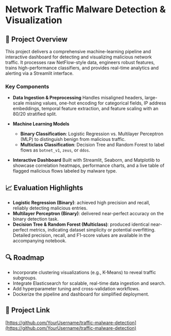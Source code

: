 # Network Traffic Malware Detection & Visualization

## 🚀 Project Overview

This project delivers a comprehensive machine-learning pipeline and interactive dashboard for detecting and visualizing malicious network traffic. It processes raw NetFlow-style data, engineers robust features, trains high-performance classifiers, and provides real-time analytics and alerting via a Streamlit interface.

### Key Components

* **Data Ingestion & Preprocessing**
  Handles misaligned headers, large-scale missing values, one-hot encoding for categorical fields, IP address embeddings, temporal feature extraction, and feature scaling with an 80/20 stratified split.
* **Machine Learning Models**

  * **Binary Classification**: Logistic Regression vs. Multilayer Perceptron (MLP) to distinguish benign from malicious traffic.
  * **Multiclass Classification**: Decision Tree and Random Forest to label flows as `botnet_v1`, `zeus`, or `ddos`.
* **Interactive Dashboard**
  Built with Streamlit, Seaborn, and Matplotlib to showcase correlation heatmaps, performance charts, and a live table of flagged malicious flows labeled by malware type.

## 📈 Evaluation Highlights

* **Logistic Regression (Binary)**: achieved high precision and recall, reliably detecting malicious entries.
* **Multilayer Perceptron (Binary)**: delivered near-perfect accuracy on the binary detection task.
* **Decision Tree & Random Forest (Multiclass)**: produced identical near-perfect metrics, indicating dataset simplicity or potential overfitting.
  Detailed precision, recall, and F1-score values are available in the accompanying notebook.

## 🔍 Roadmap

* Incorporate clustering visualizations (e.g., K-Means) to reveal traffic subgroups.
* Integrate Elasticsearch for scalable, real-time data ingestion and search.
* Add hyperparameter tuning and cross-validation workflows.
* Dockerize the pipeline and dashboard for simplified deployment.

## 🔗 Project Link

[https://github.com/YourUsername/traffic-malware-detection](https://github.com/YourUsername/traffic-malware-detection)
